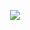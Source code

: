 <p align="center">
  <img src="https://66.media.tumblr.com/8f8e634d5fe0eb9feb6c6cb54460a6bb/tumblr_ouacezvhWv1qz6z2wo1_500.gifv" />
</p>


<!--
**flipactual/flipactual** is a ✨ _special_ ✨ repository because its `README.md` (this file) appears on your GitHub profile.

Here are some ideas to get you started:

- 🔭 I’m currently working on ...
- 🌱 I’m currently learning ...
- 👯 I’m looking to collaborate on ...
- 🤔 I’m looking for help with ...
- 💬 Ask me about ...
- 📫 How to reach me: ...
- 😄 Pronouns: ...
- ⚡ Fun fact: ...
-->
